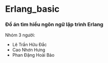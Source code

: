 # Erlang_basic
### Đồ án tìm hiểu ngôn ngữ lập trình Erlang
Nhóm 3 người:<br>
* Lê Trần Hữu Đắc
* Cao Nhơn Hưng
* Phan Đặng Hoài Bảo
